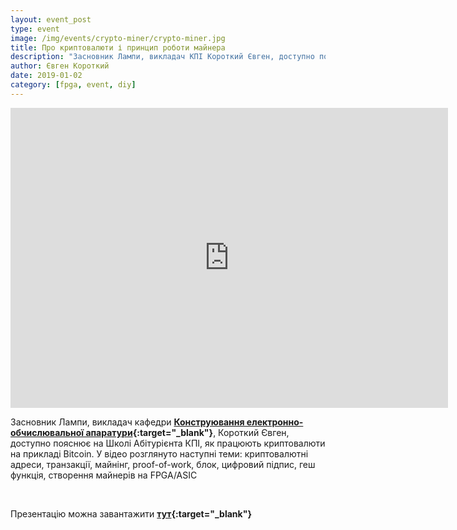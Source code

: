 ```yaml
---
layout: event_post
type: event
image: /img/events/crypto-miner/crypto-miner.jpg
title: Про криптовалюти і принцип роботи майнера
description: "Засновник Лампи, викладач КПІ Короткий Євген, доступно пояснює на Школі Абітурієнта КПІ, як працюють криптовалюти на прикладі Bitcoin і як створити свій майнер"
author: Євген Короткий
date: 2019-01-02
category: [fpga, event, diy]
---
```


<iframe src="https://www.youtube.com/embed/puOivnTbFXI" width="700" height="480" frameborder="0" allowfullscreen=""> </iframe>

Засновник Лампи, викладач кафедри **[Конструювання електронно-обчислювальної апаратури](http://keoa.kpi.ua){:target="_blank"}**, Короткий Євген, доступно пояснює на Школі Абітурієнта КПІ, як працюють криптовалюти на прикладі Bitcoin. У відео розглянуто наступні теми: криптовалютні адреси, транзакції, майнінг, proof-of-work, блок, цифровий підпис, геш функція, створення майнерів на FPGA/ASIC

<br>

Презентацію можна завантажити **[тут](https://docs.google.com/presentation/d/1uIgD-feQCGe8ga9vbWQRa3QsWT6FA0oL3-J1FVfansg/edit?usp=sharing){:target="_blank"}**
